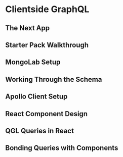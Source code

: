 # Clientside GraphQL

## The Next App


## Starter Pack Walkthrough


## MongoLab Setup


## Working Through the Schema


## Apollo Client Setup


## React Component Design


## QGL Queries in React


## Bonding Queries with Components
